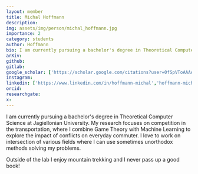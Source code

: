```yaml
---
layout: member
title: Michal Hoffmann
description:
img: assets/img/person/michal_hoffmann.jpg
importance: 2
category: students
author: Hoffmann
bio: I am currently pursuing a bachelor's degree in Theoretical Computer Science at Jagiellonian University. My research focuses on competition in the transportation, where I combine Game Theory with Machine Learning to explore the impact of conflicts on everyday commuter.
arXiv:
github: 
gitlab:
google_scholar: ['https://scholar.google.com/citations?user=0fSpVToAAAAJ','Google Scholar']
instagram:
linkedin: ['https://www.linkedin.com/in/hoffmann-michal','hoffmann-michal']
orcid:
researchgate:
x: 
---
```


I am currently pursuing a bachelor's degree in Theoretical Computer Science at Jagiellonian University. My research focuses on competition in the transportation, where I combine Game Theory with Machine Learning to explore the impact of conflicts on everyday commuter. I love to work on intersection of various fields where I can use sometimes unorthodox methods solving my problems.

Outside of the lab I enjoy mountain trekking and I never pass up a good book!
